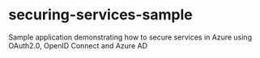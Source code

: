 # securing-services-sample
Sample application demonstrating how to secure services in Azure using OAuth2.0, OpenID Connect and Azure AD
